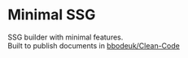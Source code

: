 # Minimal SSG

SSG builder with minimal features.\
Built to publish documents in [bbodeuk/Clean-Code](https://github.com/bbodeuk/Clean-Code)
